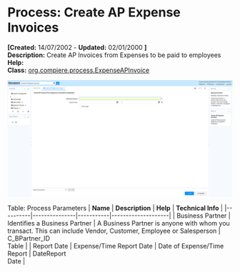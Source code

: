 # Process: Create AP Expense Invoices 

**[Created:** 14/07/2002 - **Updated:** 02/01/2000 **]**  
**Description:** Create AP Invoices from Expenses to be paid to employees  
**Help:**   
**Class:** [org.compiere.process.ExpenseAPInvoice](https://jenkins.idempiere.org/job/iDempiere12Daily/ws/org.idempiere.javadoc/API/org/compiere/process/ExpenseAPInvoice.html)

![](/img/docs/manual/CreateAPExpenseInvoices-Process_iDempiere_v12.0.0.png)

Table: Process Parameters
| **Name** | **Description** | **Help** | **Technical Info** |
|----------|---------------|-----------|--------------------|
| Business Partner | Identifies a Business Partner | A Business Partner is anyone with whom you transact.  This can include Vendor, Customer, Employee or Salesperson | C_BPartner_ID<br/>Table | 
| Report Date | Expense/Time Report Date | Date of Expense/Time Report | DateReport<br/>Date | 


